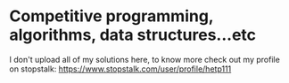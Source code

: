 # Competitive programming, algorithms, data structures...etc

I don't upload all of my solutions here, to know more check out my profile on stopstalk: https://www.stopstalk.com/user/profile/hetp111
